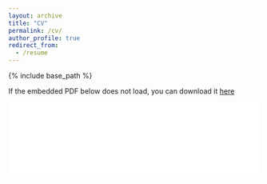 ```yaml
---
layout: archive
title: "CV"
permalink: /cv/
author_profile: true
redirect_from:
  - /resume
---
```


{% include base_path %}

If the embedded PDF below does not load, you can download it [here](/files/mozer-cv.pdf)

<embed src="/files/mozer-cv.pdf" type="application/pdf" width="100%" />


